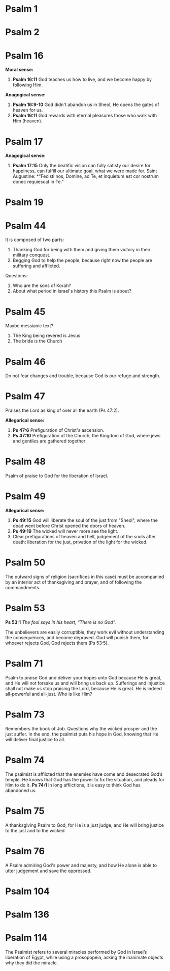 # Psalm 1

# Psalm 2

# Psalm 16

**Moral sense:**

1. **Psalm 16:11** God teaches us how to live, and we become happy by following Him.

**Anagogical sense:**

1. **Psalm 16:9-10** God didn't abandon us in Sheol, He opens the gates of heaven for us.
2. **Psalm 16:11** God rewards with eternal pleasures those who walk with Him (heaven).

# Psalm 17

**Anagogical sense:**

1. **Psalm 17:15** Only the beatific vision can fully satisfy our desire for happiness, can fulfill our ultimate goal, what we were made for. Saint Augustine: \*"Fecisti nos, Domine, ad Te, et inquietum est cor nostrum donec requiescat in Te."

# Psalm 19

# Psalm 44

It is composed of two parts:

1. Thanking God for being with them and giving them victory in their military conquest.
2. Begging God to help the people, because right now the people are suffering and afflicted.

Questions:

1. Who are the sons of Korah?
2. About what period in Israel's history this Psalm is about?

# Psalm 45

Maybe messianic text?

1. The King being revered is Jesus
2. The bride is the Church

# Psalm 46

Do not fear changes and trouble, because God is our refuge and strength.

# Psalm 47

Praises the Lord as king of over all the earth (Ps 47:2).

**Allegorical sense:**

1. **Ps 47:6** Prefiguration of Christ's ascension.
2. **Ps 47:10** Prefiguration of the Church, the Kingdom of God, where jews and gentiles are gathered together

# Psalm 48

Psalm of praise to God for the liberation of Israel.

# Psalm 49

**Allegorical sense:**

1. **Ps 49:15** God will liberate the soul of the just from "Sheol", where the dead went before Christ opened the doors of heaven.
2. **Ps 49:19** The wicked will never more see the light.
3. Clear prefigurations of heaven and hell, judgement of the souls after death: liberation for the just, privation of the light for the wicked.

# Psalm 50
The outward signs of religion (sacrifices in this case) must be accompanied by an interior act of thanksgiving and prayer, and of following the commandments.
# Psalm 53
**Ps 53:1** *The fool says in his heart, “There is no God”.*

The unbelievers are easily corruptible, they work evil without understanding the consequences, and become depraved. God will punish them, for whoever rejects God, God rejects them (Ps 53:5).
# Psalm 71
Psalm to praise God and deliver your hopes unto God because He is great, and He will not forsake us and will bring us back up. Sufferings and injustice shall not make us stop praising the Lord, because He is great. He is indeed all-powerful and all-just. Who is like Him?
# Psalm 73
Remembers the book of Job. Questions why the wicked prosper and the just suffer. In the end, the psalmist puts his hope in God, knowing that He will deliver final justice to all.
# Psalm 74
The psalmist is afflicted that the enemies have come and desecrated God’s temple. He knows that God has the power to fix the situation, and pleads for Him to do it. **Ps 74:1** In long afflictions, it is easy to think God has abandoned us.
# Psalm 75
A thanksgiving Psalm to God, for He is a just judge, and He will bring justice to the just and to the wicked.
# Psalm 76
A Psalm admiring God's power and majesty, and how He alone is able to utter judgement and save the oppressed.
# Psalm 104

# Psalm 136

# Psalm 114
The Psalmist refers to several miracles performed by God in Israel’s liberation of Egypt, while using a prosopopeia, asking the inanimate objects why they did the miracle.